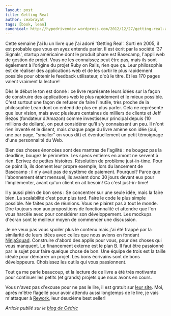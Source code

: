 ```yaml
---
layout: post
title: Getting Real
author: cexbrayat
tags: [book, lean]
canonical: http://hypedrivendev.wordpress.com/2012/12/27/getting-real-a-book-review/
---
```


Cette semaine j'ai lu un livre que j'ai adoré 'Getting Real'. Sorti en 2005, il est probable que vous en ayez entendu parler. Il est écrit par la société '37 Signals', startup américaine dont le produit phare est Basecamp, l'appli web de gestion de projet. Vous ne les connaissez peut être pas, mais ils sont également à l'origine du projet Ruby on Rails, rien que ça. Leur philosophie est de réaliser des applications web et de les sortir le plus rapidement possible pour obtenir le feedback utilisateur, d'où le titre. Et les 170 pages valent vraiment la lecture!

Dès le début le ton est donné : ce livre représente leurs idées sur la façon de construire des applications web le plus rapidement et le mieux possible. C'est surtout une façon de refuser de faire l'inutile, très proche de la philosophie Lean dont on entend de plus en plus parler. Cela ne représente que leur vision, mais avec plusieurs centaines de milliers de clients et Jeff Bezos (fondateur d'Amazon) comme investisseur principal depuis (10 millions de dollars), on peut considérer qu'il s'y connaissent un peu. Il n'ont rien inventé et le disent, mais chaque page du livre amène son idée (oui, une par page, "smaller" on vous dit) et éventuellement un petit témoignage d'une personnalité du Web.

Bien des choses énoncées sont des mantras de l'agilité : ne bougez pas la deadline, bougez le périmètre. Les specs entières en amont ne servent à rien. Ecrivez de petites histoires. Résolution de problème just-in-time. Pour ce point là, ils donnent leur propre exemple, lors du lancement de Basecamp : il n'y avait pas de système de paiement. Pourquoi? Parce que l'abonnement étant mensuel, ils avaient donc 30 jours devant eux pour l'implémenter, avant qu'un client en ait besoin! Ca c'est just-in-time!

Il y aussi plein de bon sens :
Se concentrer sur une seule idée, mais la faire bien.
La scalabilité c'est pour plus tard.
Faire le code le plus simple possible.
Ne faites pas de réunions.
Vous ne plairez pas à tout le monde.
Dire toujours non aux propositions de fonctionnalité et attendre que l'on vous harcèle avec pour considérer son développement.
Les mockups d'écran sont le meilleur moyen de commencer une discussion.

Je ne veux pas vous spoiler plus le contenu mais j'ai été frappé par la similarité de leurs idées avec celles que nous avions en fondant [NinjaSquad](http://ninja-squad.com). Construire d'abord des applis pour vous, pour des choses qui vous manquent. Le financement externe est le plan B. Il faut être passionné par le sujet pour faire quelque chose de bon. Une équipe de trois est la taille idéale pour démarrer un projet. Les bons écrivains sont de bons développeurs. Choisissez les outils qui vous passionnent.

Tout ça me parle beaucoup, et la lecture de ce livre a été très motivante pour continuer les petits (et grands) projets que nous avons en cours.

Vous n'avez pas d'excuse pour ne pas le lire, il est gratuit sur [leur site](http://gettingreal.37signals.com/). Moi, après m'être flagellé pour avoir attendu aussi longtemps de le lire, je vais m'attaquer à [Rework](http://37signals.com/rework), leur deuxième best seller!

_Article publié sur le [blog de Cédric](http://hypedrivendev.wordpress.com/2012/12/27/getting-real-a-book-review/ "Article original sur le blog de Cédric Exbrayat")_